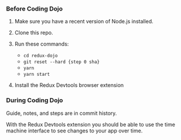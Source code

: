 ### Before Coding Dojo

1. Make sure you have a recent version of Node.js installed.
2. Clone this repo.
3. Run these commands:

    - `cd redux-dojo`
    - `git reset --hard {step 0 sha}`
    - `yarn`
    - `yarn start`

4. Install the Redux Devtools browser extension

### During Coding Dojo

Guide, notes, and steps are in commit history.

With the Redux Devtools extension you should be able to use the time machine interface to see changes to your app over time.
